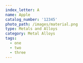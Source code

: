 ```yaml
---
index_letter: A
name: Apple
catalog_number: '12345'
photo_path: /images/material.png
type: Metals and Alloys
category: Metal Alloys
tags:
  - one
  - two
  - three
---
```


